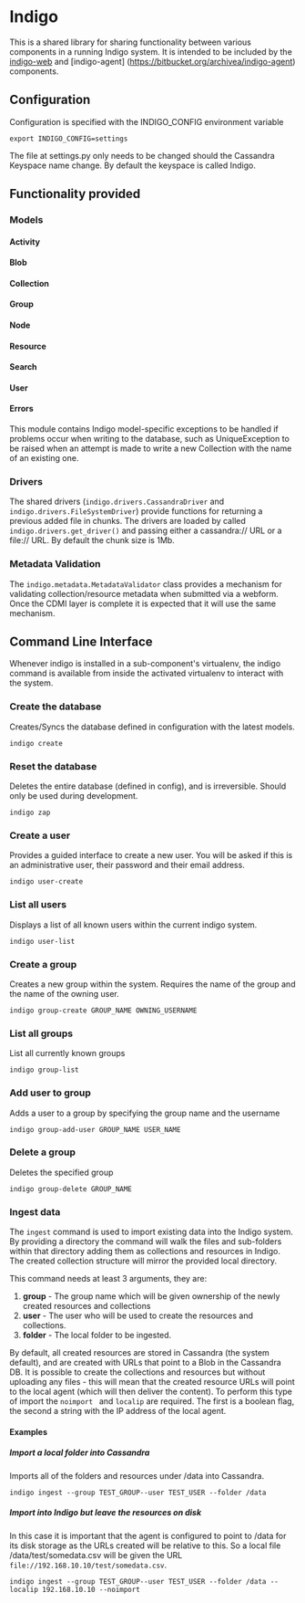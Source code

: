 # Indigo

This is a shared library for sharing functionality between various components in a running Indigo system.  It is intended to be included by the [indigo-web](https://bitbucket.org/archivea/indigo-web) and [indigo-agent] (https://bitbucket.org/archivea/indigo-agent) components.

## Configuration

Configuration is specified with the INDIGO_CONFIG environment variable

```
export INDIGO_CONFIG=settings
```

The file at settings.py only needs to be changed should the Cassandra Keyspace name change.  By default the keyspace is called Indigo.


## Functionality provided 

### Models

#### Activity
#### Blob
#### Collection
#### Group
#### Node
#### Resource
#### Search
#### User

#### Errors

This module contains Indigo model-specific exceptions to be handled if problems occur when writing to the database, such as UniqueException to be raised when an attempt is made to write a new Collection with the name of an existing one.


### Drivers 

The shared drivers (```indigo.drivers.CassandraDriver``` and ```indigo.drivers.FileSystemDriver```) provide functions for returning a previous added file in chunks.  The drivers are loaded by called ```indigo.drivers.get_driver()``` and passing either a cassandra:// URL or a file:// URL. By default the chunk size is 1Mb.


### Metadata Validation

The ```indigo.metadata.MetadataValidator``` class provides a mechanism for validating collection/resource metadata when submitted via a webform.  Once the CDMI layer is complete it is expected that it will use the same mechanism.


## Command Line Interface 

Whenever indigo is installed in a sub-component's virtualenv, the indigo command is available from inside the activated virtualenv to interact with the system.  

### Create the database 

Creates/Syncs the database defined in configuration with the latest models.  

```
indigo create
```

		
### Reset the database 

Deletes the entire database (defined in config), and is irreversible.  Should only be used during development.

```
indigo zap 
```

### Create a user 

Provides a guided interface to create a new user. You will be asked if this is an administrative user, their password and their email address.  

```
indigo user-create
```

    
### List all users 

Displays a list of all known users within the current indigo system.

```
indigo user-list
```

### Create a group

Creates a new group within the system. Requires the name of the group and the name of the owning user.

``` 
indigo group-create GROUP_NAME OWNING_USERNAME
```


### List all groups 

List all currently known groups 

```
indigo group-list
```


### Add user to group

Adds a user to a group by specifying the group name and the username

```
indigo group-add-user GROUP_NAME USER_NAME
```


### Delete a group

Deletes the specified group 

```
indigo group-delete GROUP_NAME
```
    
### Ingest data 

The ```ingest``` command is used to import existing data into the Indigo system.  By providing a directory the command will walk the files and sub-folders within that directory adding them as collections and resources in Indigo.  The created collection structure will mirror the provided local directory.

This command needs at least 3 arguments, they are:

1. **group** - The group name which will be given ownership of the newly created resources and collections
2. **user** - The user who will be used to create the resources and collections.
3. **folder** - The local folder to be ingested.

By default, all created resources are stored in Cassandra (the system default), and are created with URLs that point to a Blob in the Cassandra DB.  It is possible to create the collections and resources but without uploading any files - this will mean that the created resource URLs will point to the local agent (which will then deliver the content).  To perform this type of import the ```noimport ``` and ```localip``` are required.  The first is a boolean flag, the second a string with the IP address of the local agent.

#### Examples

##### Import a local folder into Cassandra

Imports all of the folders and resources under /data into Cassandra.
```
indigo ingest --group TEST_GROUP--user TEST_USER --folder /data 
```

##### Import into Indigo but leave the resources on disk

In this case it is important that the agent is configured to point to /data for its disk storage as the URLs created will be relative to this. So a local file /data/test/somedata.csv will be given the URL ```file://192.168.10.10/test/somedata.csv```.
```
indigo ingest --group TEST_GROUP--user TEST_USER --folder /data --localip 192.168.10.10 --noimport
```